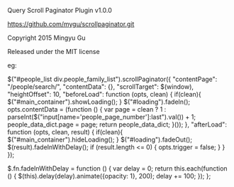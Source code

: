 Query Scroll Paginator Plugin v1.0.0

https://github.com/mygu/scrollpaginator.git

Copyright 2015 Mingyu Gu

Released under the MIT license

eg:

$("#people_list div.people_family_list").scrollPaginator({
    "contentPage": "/people/search/",
    "contentData": {},
    "scrollTarget": $(window),
    "heightOffset": 10,
    "beforeLoad": function (opts, clean) {
        if(clean){
            $("#main_container").showLoading();
        }
        $("#loading").fadeIn();
        opts.contentData = (function () {
            var page = clean ? 1 : parseInt($("input[name='people_page_number']:last").val()) + 1;
            people_data_dict.page = page;
            return people_data_dict;
        }());
    },
    "afterLoad": function (opts, clean, result) {
        if(clean){
            $("#main_container").hideLoading();
        }
        $("#loading").fadeOut();
        $(result).fadeInWithDelay();
        if (result.length <= 0) {
            opts.trigger = false;
        }
    }
});

$.fn.fadeInWithDelay = function () {
    var delay = 0;
    return this.each(function () {
        $(this).delay(delay).animate({opacity: 1}, 200);
        delay += 100;
    });
};
